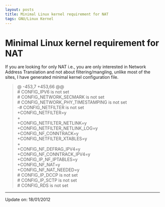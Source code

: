 ```yaml
---
layout: posts
title: Minimal Linux kernel requirement for NAT
tags: GNU/Linux Kernel
---
```


# Minimal Linux kernel requirement for NAT

If you are looking for only NAT i.e., you are only interested in Network Address
Translation and not about filtering/mangling, unlike most of the sites, I have
generated minimal kernel configuration file.

> @ -453,7 +453,66 @@  
> \# CONFIG\_IPV6 is not set  
> \# CONFIG\_NETWORK\_SECMARK is not set  
> \# CONFIG\_NETWORK\_PHY\_TIMESTAMPING is not set  
> \-# CONFIG\_NETFILTER is not set  
> +CONFIG\_NETFILTER=y  
> +  
> +CONFIG\_NETFILTER\_NETLINK=y  
> +CONFIG\_NETFILTER\_NETLINK\_LOG=y  
> +CONFIG\_NF\_CONNTRACK=y  
> +CONFIG\_NETFILTER\_XTABLES=y  
> +  
> +CONFIG\_NF\_DEFRAG\_IPV4=y  
> +CONFIG\_NF\_CONNTRACK\_IPV4=y  
> +CONFIG\_IP\_NF\_IPTABLES=y  
> +CONFIG\_NF\_NAT=y  
> +CONFIG\_NF\_NAT\_NEEDED=y  
> \# CONFIG\_IP\_DCCP is not set  
> \# CONFIG\_IP\_SCTP is not set  
> \# CONFIG\_RDS is not set  
>

---

Update on: 18/01/2012
